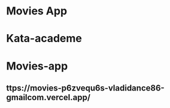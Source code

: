 # Movies App
# Kata-academe
# Movies-app
## ttps://movies-p6zvequ6s-vladidance86-gmailcom.vercel.app/
